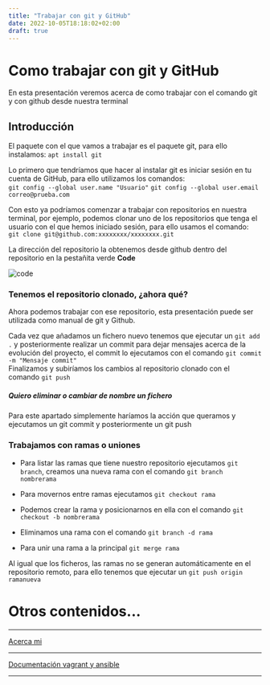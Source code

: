 ```yaml
---
title: "Trabajar con git y GitHub"
date: 2022-10-05T18:18:02+02:00
draft: true
---
```

# Como trabajar con git y GitHub
En esta presentación veremos acerca de como trabajar con el comando git y con github desde nuestra terminal


## Introducción
El paquete con el que vamos a trabajar es el paquete git, para ello instalamos:
`apt install git`  

Lo primero que tendríamos que hacer al instalar git es iniciar sesión en tu cuenta de GitHub, para ello
utilizamos los comandos:  
`git config --global user.name "Usuario"`
`git config --global user.email correo@prueba.com`  
   
Con esto ya podríamos comenzar a trabajar con repositorios en nuestra terminal, por ejemplo, podemos clonar
uno de los repositorios que tenga el usuario con el que hemos iniciado sesión, para ello usamos el comando:  
`git clone git@github.com:xxxxxxxx/xxxxxxxx.git`  

La dirección del repositorio la obtenemos desde github dentro del repositorio en la pestañita verde **Code**  

![code](../../img/code.png)


### Tenemos el repositorio clonado, ¿ahora qué?
Ahora podemos trabajar con ese repositorio, esta presentación puede ser utilizada como manual de git y Github.  

Cada vez que añadamos un fichero nuevo tenemos que ejecutar un `git add .` y posteriormente realizar un commit para
dejar mensajes acerca de la evolución del proyecto, el commit lo ejecutamos con el comando `git commit -m "Mensaje commit"`  
Finalizamos y subiríamos los cambios al repositorio clonado con el comando `git push`

##### Quiero eliminar o cambiar de nombre un fichero
Para este apartado simplemente haríamos la acción que queramos y ejecutamos un git commit y posteriormente un git push

### Trabajamos con ramas o uniones
- Para listar las ramas que tiene nuestro repositorio ejecutamos `git branch`, creamos una nueva rama con el comando `git branch nombrerama`  

- Para movernos entre ramas ejecutamos `git checkout rama`  

- Podemos crear la rama y posicionarnos en ella con el comando `git checkout -b nombrerama`  

- Eliminamos una rama con el comando `git branch -d rama`  

- Para unir una rama a la principal `git merge rama`

Al igual que los ficheros, las ramas no se generan automáticamente en el repositorio remoto, para ello tenemos que ejecutar un `git push origin ramanueva`


# Otros contenidos...
* * *
[Acerca mi](../acercademi)
* * *
[Documentación vagrant y ansible](../documentacionvagans)
* * *
